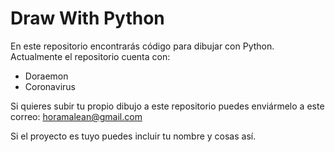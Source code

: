 # Draw With Python
En este repositorio encontrarás código para dibujar con Python. Actualmente el repositorio cuenta con:

- Doraemon
- Coronavirus

Si quieres subir tu propio dibujo a este repositorio puedes enviármelo a este correo: horamalean@gmail.com

Si el proyecto es tuyo puedes incluir tu nombre y cosas así.
